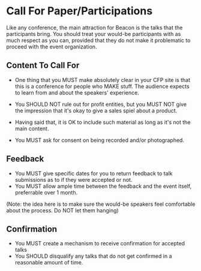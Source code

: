 # Call For Paper/Participations

Like any conference, the main attraction for Beacon is the talks that the participants bring.
You should treat your would-be participants with as much respect as you can, provided that they do not make it problematic to proceed with the event organization.

## Content To Call For

* One thing that you MUST make absolutely clear in your CFP site is that this is a conference for people who MAKE stuff. The audience expects to learn from and about the speakers' experience.
* You SHOULD NOT rule out for profit entities, but you MUST NOT give the impression that it's okay to give a sales spiel about a product.
* Having said that, it is OK to include such material as long as it's not the main content.

* You MUST ask for consent on being recorded and/or photographed.

## Feedback

* You MUST give specific dates for you to return feedback to talk submissions as to if they were accepted or not.
* You MUST allow ample time between the feedback and the event itself, preferrable over 1 month.

(Note: the idea here is to make sure the would-be speakers feel comfortable about the process. Do NOT let them hanging)

## Confirmation

* You MUST create a mechanism to receive confirmation for accepted talks
* You SHOULD disqualify any talks that do not get confirmed in a reasonable amount of time.
